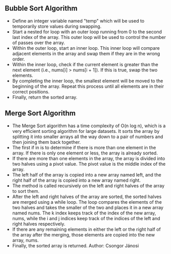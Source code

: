 ## Bubble Sort Algorithm
- Define an integer variable named "temp" which will be used to temporarily store values during swapping.
- Start a nested for loop with an outer loop running from 0 to the second last index of the array. This outer loop will be used to control the number of passes over the array.
- Within the outer loop, start an inner loop. This inner loop will compare adjacent elements in the array and swap them if they are in the wrong order.
- Within the inner loop, check if the current element is greater than the next element (i.e., nums[i] > nums[i + 1]). If this is true, swap the two elements.
- By completing the inner loop, the smallest element will be moved to the beginning of the array. Repeat this process until all elements are in their correct positions.
- Finally, return the sorted array.

## Merge Sort Algorithm
- The Merge Sort algorithm has a time complexity of O(n log n), which is a very efficient sorting algorithm for large datasets. It sorts the array by splitting it into smaller arrays all the way down to a pair of numbers and then joining them back together.
- The first if in is to determine if there is more than one element in the array. If there is only one element or less, the array is already sorted.
- If there are more than one elements in the array, the array is divided into two halves using a pivot value. The pivot value is the middle index of the array.
- The left half of the array is copied into a new array named left, and the right half of the array is copied into a new array named right.
- The method is called recursively on the left and right halves of the array to sort them.
- After the left and right halves of the array are sorted, the sorted halves are merged using a while loop. The loop compares the elements of the two halves and takes the smaller of the two and places it in a new array named nums. The k index keeps track of the index of the new array, nums, while the i and j indices keep track of the indices of the left and right halves respectively.
- If there are any remaining elements in either the left or the right half of the array after the merging, those elements are copied into the new array, nums.
- Finally, the sorted array is returned.
Author: Csongor Jánosi
